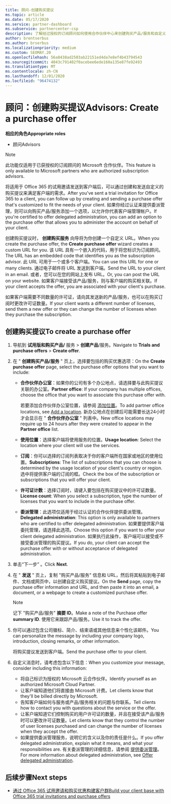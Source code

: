 ```yaml
---
title: 顾问-创建购买提议
ms.topic: article
ms.date: 05/17/2020
ms.service: partner-dashboard
ms.subservice: partnercenter-csp
description: 了解经过授权的订阅顾问如何使用合作伙伴中心来创建购买产品/服务和自定义 URL，使其包含在 Office 365 试用邀请中。
author: brentserbus
ms.author: brserbus
ms.localizationpriority: medium
ms.custom: SEOMAY.20
ms.openlocfilehash: 56a8438ad2503ab22151ed4da7e8ef4b43794543
ms.sourcegitcommit: 4043c791402f0acebee6ede160a135e87fe92493
ms.translationtype: MT
ms.contentlocale: zh-CN
ms.lasthandoff: 12/01/2020
ms.locfileid: "96474132"
---
```

# <a name="advisors-create-a-purchase-offer"></a><span data-ttu-id="70de8-103">顾问：创建购买提议</span><span class="sxs-lookup"><span data-stu-id="70de8-103">Advisors: Create a purchase offer</span></span>

 
<span data-ttu-id="70de8-104">**相应的角色**</span><span class="sxs-lookup"><span data-stu-id="70de8-104">**Appropriate roles**</span></span>

- <span data-ttu-id="70de8-105">顾问</span><span class="sxs-lookup"><span data-stu-id="70de8-105">Advisors</span></span>


> [!NOTE]
> <span data-ttu-id="70de8-106">此功能仅适用于已获授权的订阅顾问的 Microsoft 合作伙伴。</span><span class="sxs-lookup"><span data-stu-id="70de8-106">This feature is only available to Microsoft partners who are authorized subscription advisors.</span></span>

<span data-ttu-id="70de8-107">将适用于 Office 365 的试用邀请发送到客户端后，可以通过创建和发送自定义的购买提议来满足客户端的需求。</span><span class="sxs-lookup"><span data-stu-id="70de8-107">After you've sent a trial invitation for Office 365 to a client, you can follow up by creating and sending a purchase offer that's customized to fit the needs of your client.</span></span> <span data-ttu-id="70de8-108">如果你经过认证来提供委派管理，则可以向购买产品/服务添加一个选项，以允许你代表客户端管理帐户。</span><span class="sxs-lookup"><span data-stu-id="70de8-108">If you're certified to offer delegated administration, you can add an option to the purchase offer that allows you to administer the account on behalf of your client.</span></span>

<span data-ttu-id="70de8-109">创建购买提议时， **创建购买服务** 向导将为你创建一个自定义 URL。</span><span class="sxs-lookup"><span data-stu-id="70de8-109">When you create the purchase offer, the **Create purchase offer** wizard creates a custom URL for you.</span></span> <span data-ttu-id="70de8-110">该 URL 具有一个嵌入的代码，用于将您标识为订阅顾问。</span><span class="sxs-lookup"><span data-stu-id="70de8-110">The URL has an embedded code that identifies you as the subscription advisor.</span></span> <span data-ttu-id="70de8-111">此 URL 可用于一个或多个客户端。</span><span class="sxs-lookup"><span data-stu-id="70de8-111">You can use this URL for one or many clients.</span></span> <span data-ttu-id="70de8-112">通过电子邮件将 URL 发送到客户端。</span><span class="sxs-lookup"><span data-stu-id="70de8-112">Send the URL to your client in an email.</span></span> <span data-ttu-id="70de8-113">或者，您可以在您的网站上发布 URL。</span><span class="sxs-lookup"><span data-stu-id="70de8-113">Or, you can post the URL on your website.</span></span> <span data-ttu-id="70de8-114">如果客户端接受该产品/服务，则与客户端的购买相关联。</span><span class="sxs-lookup"><span data-stu-id="70de8-114">If your client accepts the offer, you are associated with your client's purchase.</span></span>

<span data-ttu-id="70de8-115">如果客户端需要不同数量的许可证，请向其发送新的产品/服务，也可以在购买订阅时更改许可证数量。</span><span class="sxs-lookup"><span data-stu-id="70de8-115">If your client wants a different number of licenses, send them a new offer or they can change the number of licenses when they purchase the subscription.</span></span>

## <a name="to-create-a-purchase-offer"></a><span data-ttu-id="70de8-116">创建购买提议</span><span class="sxs-lookup"><span data-stu-id="70de8-116">To create a purchase offer</span></span>

1. <span data-ttu-id="70de8-117">导航到 **试用版和购买产品/** 服务  >  **创建产品**/服务。</span><span class="sxs-lookup"><span data-stu-id="70de8-117">Navigate to **Trials and purchase offers** > **Create offer**.</span></span>

2. <span data-ttu-id="70de8-118">在 " **创建购买产品/服务** " 页上，选择要包括的购买优惠选项：</span><span class="sxs-lookup"><span data-stu-id="70de8-118">On the **Create purchase offer** page, select the purchase offer options that you want to include:</span></span>

    - <span data-ttu-id="70de8-119">**合作伙伴办公室**：如果你的公司有多个办公地点，请选择要与此购买提议关联的办公室。</span><span class="sxs-lookup"><span data-stu-id="70de8-119">**Partner office**: If your company has multiple offices, choose the office that you want to associate this purchase offer with.</span></span>

        <span data-ttu-id="70de8-120">若要添加合作伙伴办公室位置，请参阅 [添加位置](manage-locations.md)。</span><span class="sxs-lookup"><span data-stu-id="70de8-120">To add partner office locations, see [Add a location](manage-locations.md).</span></span> <span data-ttu-id="70de8-121">新办公地点在创建后可能需要长达24小时才会显示在 " **合作伙伴办公室** " 列表中。</span><span class="sxs-lookup"><span data-stu-id="70de8-121">New office locations may require up to 24 hours after they were created to appear in the **Partner office** list.</span></span>

    - <span data-ttu-id="70de8-122">**使用位置**：选择客户端将使用服务的位置。</span><span class="sxs-lookup"><span data-stu-id="70de8-122">**Usage location**: Select the location where your client will use the services.</span></span>
    - <span data-ttu-id="70de8-123">**订阅**：你可以选择的订阅列表取决于你的客户端所在国家或地区的使用位置。</span><span class="sxs-lookup"><span data-stu-id="70de8-123">**Subscriptions**: The list of subscriptions that you can choose is determined by the usage location of your client's country or region.</span></span> <span data-ttu-id="70de8-124">选中将提供客户端的订阅的框。</span><span class="sxs-lookup"><span data-stu-id="70de8-124">Check the box of the subscription or subscriptions that you will offer your client.</span></span>
    - <span data-ttu-id="70de8-125">**许可证计数**：选择订阅时，请键入要包括在购买提议中的许可证数量。</span><span class="sxs-lookup"><span data-stu-id="70de8-125">**License count**: When you select a subscription, type the number of licenses that you want to include in the purchase offer.</span></span>
    - <span data-ttu-id="70de8-126">**委派管理**：此选项仅适用于经过认证的合作伙伴提供委派管理。</span><span class="sxs-lookup"><span data-stu-id="70de8-126">**Delegated administration**: This option is only available to partners who are certified to offer delegated administration.</span></span> <span data-ttu-id="70de8-127">如果要提供客户端委托管理，请选择此选项。</span><span class="sxs-lookup"><span data-stu-id="70de8-127">Choose this option if you want to offer your client delegated administration.</span></span> <span data-ttu-id="70de8-128">如果执行此操作，客户端可以接受或不接受委派管理的购买提议。</span><span class="sxs-lookup"><span data-stu-id="70de8-128">If you do, your client can accept the purchase offer with or without acceptance of delegated administration.</span></span>

3. <span data-ttu-id="70de8-129">单击“下一步”  。</span><span class="sxs-lookup"><span data-stu-id="70de8-129">Click **Next**.</span></span>

4. <span data-ttu-id="70de8-130">在 " **发送** " 页上，复制 "购买产品/服务" 信息和 URL，然后将其粘贴到电子邮件、文档或网页中，以创建自定义购买提议。</span><span class="sxs-lookup"><span data-stu-id="70de8-130">On the **Send** page, copy the purchase offer information and URL, and then paste it into an email, a document, or a webpage to create a customized purchase offer.</span></span>

    > [!NOTE]
    > <span data-ttu-id="70de8-131">记下 "购买产品/服务" **摘要 ID**。</span><span class="sxs-lookup"><span data-stu-id="70de8-131">Make a note of the Purchase offer **summary ID**.</span></span> <span data-ttu-id="70de8-132">使用它来跟踪产品/服务。</span><span class="sxs-lookup"><span data-stu-id="70de8-132">Use it to track the offer.</span></span>

5. <span data-ttu-id="70de8-133">你可以通过包含公司徽标、简介、结束语或其他信息来个性化该邮件。</span><span class="sxs-lookup"><span data-stu-id="70de8-133">You can personalize the message by including your company logo, introduction, closing remarks, or other information.</span></span>

    <span data-ttu-id="70de8-134">将购买提议发送到客户端。</span><span class="sxs-lookup"><span data-stu-id="70de8-134">Send the purchase offer to your client.</span></span>

6. <span data-ttu-id="70de8-135">自定义消息时，请考虑包含以下信息：</span><span class="sxs-lookup"><span data-stu-id="70de8-135">When you customize your message, consider including this information:</span></span>

    - <span data-ttu-id="70de8-136">将自己标识为授权的 Microsoft 云合作伙伴。</span><span class="sxs-lookup"><span data-stu-id="70de8-136">Identify yourself as an authorized Microsoft Cloud Partner.</span></span>
    - <span data-ttu-id="70de8-137">让客户端知道他们将直接由 Microsoft 计费。</span><span class="sxs-lookup"><span data-stu-id="70de8-137">Let clients know that they'll be billed directly by Microsoft.</span></span>
    - <span data-ttu-id="70de8-138">告知客户端如何与服务或产品/服务相关的问题与你联系。</span><span class="sxs-lookup"><span data-stu-id="70de8-138">Tell clients how to contact you with questions about the service or the offer.</span></span>
    - <span data-ttu-id="70de8-139">让客户端知道它们控制购买的用户许可证的数量，并且在接受该产品/服务时可以更改许可证数量。</span><span class="sxs-lookup"><span data-stu-id="70de8-139">Let clients know that they control the number of user licenses purchased and can change the number of licenses when they accept the offer.</span></span>
    - <span data-ttu-id="70de8-140">如果提供委派管理服务，说明它的含义以及你的责任是什么。</span><span class="sxs-lookup"><span data-stu-id="70de8-140">If you offer delegated administration, explain what it means, and what your responsibilities are.</span></span> <span data-ttu-id="70de8-141">有关委派管理的详细信息，请参阅 [提供委派管理](customers-revoke-admin-privileges.md)。</span><span class="sxs-lookup"><span data-stu-id="70de8-141">For more information about delegated administration, see [Offer delegated administration](customers-revoke-admin-privileges.md).</span></span>

## <a name="next-steps"></a><span data-ttu-id="70de8-142">后续步骤</span><span class="sxs-lookup"><span data-stu-id="70de8-142">Next steps</span></span>

- [<span data-ttu-id="70de8-143">通过 Office 365 试用邀请和购买优惠构建客户群</span><span class="sxs-lookup"><span data-stu-id="70de8-143">Build your client base with Office 365 trial invitations and purchase offers</span></span>](advisors-build-your-business.md)